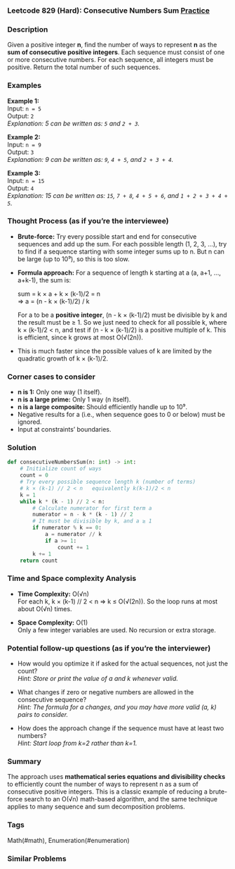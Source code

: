 ### Leetcode 829 (Hard): Consecutive Numbers Sum [Practice](https://leetcode.com/problems/consecutive-numbers-sum)

### Description  
Given a positive integer **n**, find the number of ways to represent **n** as the **sum of consecutive positive integers**. Each sequence must consist of one or more consecutive numbers. For each sequence, all integers must be positive. Return the total number of such sequences.

### Examples  

**Example 1:**  
Input: `n = 5`  
Output: `2`  
*Explanation: 5 can be written as: `5` and `2 + 3`.*

**Example 2:**  
Input: `n = 9`  
Output: `3`  
*Explanation: 9 can be written as: `9`, `4 + 5`, and `2 + 3 + 4`.*

**Example 3:**  
Input: `n = 15`  
Output: `4`  
*Explanation: 15 can be written as: `15`, `7 + 8`, `4 + 5 + 6`, and `1 + 2 + 3 + 4 + 5`.*

### Thought Process (as if you’re the interviewee)  
- **Brute-force:** Try every possible start and end for consecutive sequences and add up the sum. For each possible length (1, 2, 3, ...), try to find if a sequence starting with some integer sums up to n. But n can be large (up to 10⁹), so this is too slow.
- **Formula approach:** For a sequence of length k starting at a (a, a+1, ..., a+k-1), the sum is:
  
  sum = k × a + k × (k-1)/2 = n  
  ⇒ a = (n - k × (k-1)/2) / k

  For a to be a **positive integer**, (n - k × (k-1)/2) must be divisible by k and the result must be ≥ 1. So we just need to check for all possible k, where k × (k-1)/2 < n, and test if (n - k × (k-1)/2) is a positive multiple of k. This is efficient, since k grows at most O(√(2n)).
- This is much faster since the possible values of k are limited by the quadratic growth of k × (k-1)/2.

### Corner cases to consider  
- **n is 1:** Only one way (1 itself).
- **n is a large prime:** Only 1 way (n itself).
- **n is a large composite:** Should efficiently handle up to 10⁹.
- Negative results for a (i.e., when sequence goes to 0 or below) must be ignored.
- Input at constraints’ boundaries.

### Solution

```python
def consecutiveNumbersSum(n: int) -> int:
    # Initialize count of ways
    count = 0
    # Try every possible sequence length k (number of terms)
    # k × (k-1) // 2 < n   equivalently k(k-1)/2 < n
    k = 1
    while k * (k - 1) // 2 < n:
        # Calculate numerator for first term a
        numerator = n - k * (k - 1) // 2
        # It must be divisible by k, and a ≥ 1
        if numerator % k == 0:
            a = numerator // k
            if a >= 1:
                count += 1
        k += 1
    return count
```

### Time and Space complexity Analysis  

- **Time Complexity:** O(√n)  
  For each k, k × (k-1) // 2 < n ⇒ k ≤ O(√(2n)). So the loop runs at most about O(√n) times.

- **Space Complexity:** O(1)  
  Only a few integer variables are used. No recursion or extra storage.

### Potential follow-up questions (as if you’re the interviewer)  

- How would you optimize it if asked for the actual sequences, not just the count?  
  *Hint: Store or print the value of a and k whenever valid.*

- What changes if zero or negative numbers are allowed in the consecutive sequence?  
  *Hint: The formula for a changes, and you may have more valid (a, k) pairs to consider.*

- How does the approach change if the sequence must have at least two numbers?  
  *Hint: Start loop from k=2 rather than k=1.*

### Summary
The approach uses **mathematical series equations and divisibility checks** to efficiently count the number of ways to represent n as a sum of consecutive positive integers. This is a classic example of reducing a brute-force search to an O(√n) math-based algorithm, and the same technique applies to many sequence and sum decomposition problems.

### Tags
Math(#math), Enumeration(#enumeration)

### Similar Problems
